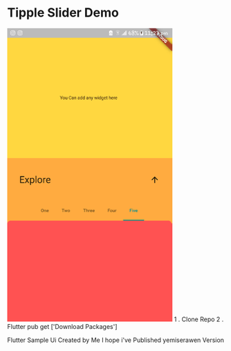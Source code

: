 # Tipple Slider Demo
![](./Demo.gif) 
1 . Clone Repo 
2 . Flutter pub get ['Download Packages']
  


Flutter Sample Ui Created by Me 
I hope i've Published yemiserawen Version 